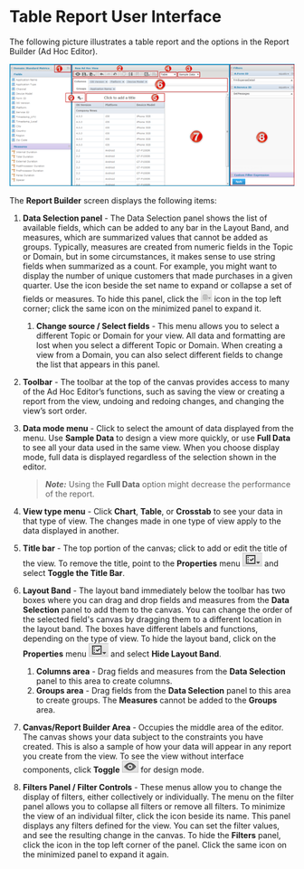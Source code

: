                             



Table Report User Interface
===========================

The following picture illustrates a table report and the options in the Report Builder (Ad Hoc Editor).

![](Resources/Images/ReportBuilderScreen1_609x261.png)

The **Report Builder** screen displays the following items: 

1.  **Data Selection panel** - The Data Selection panel shows the list of available fields, which can be added to any bar in the Layout Band, and measures, which are summarized values that cannot be added as groups. Typically, measures are created from numeric fields in the Topic or Domain, but in some circumstances, it makes sense to use string fields when summarized as a count. For example, you might want to display the number of unique customers that made purchases in a given quarter. Use the icon beside the set name to expand or collapse a set of fields or measures. To hide this panel, click the ![](Resources/Images/CollapseIcon.png) icon in the top left corner; click the same icon on the minimized panel to expand it.
    1.  **Change source / Select fields** - This menu allows you to select a different Topic or Domain for your view. All data and formatting are lost when you select a different Topic or Domain. When creating a view from a Domain, you can also select different fields to change the list that appears in this panel.
2.  **Toolbar** - The toolbar at the top of the canvas provides access to many of the Ad Hoc Editor’s functions, such as saving the view or creating a report from the view, undoing and redoing changes, and changing the view’s sort order.
3.  **Data mode menu** - Click to select the amount of data displayed from the menu. Use **Sample Data** to design a view more quickly, or use **Full Data** to see all your data used in the same view. When you choose display mode, full data is displayed regardless of the selection shown in the editor.
    
    > **_Note:_** Using the **Full Data** option might decrease the performance of the report.
    
4.  **View type menu** - Click **Chart**, **Table**, or **Crosstab** to see your data in that type of view. The changes made in one type of view apply to the data displayed in another.
5.  **Title bar** - The top portion of the canvas; click to add or edit the title of the view. To remove the title, point to the **Properties** menu ![](Resources/Images/PropertiesMenu.png) and select **Toggle the Title Bar**.
    
6.  **Layout Band** - The layout band immediately below the toolbar has two boxes where you can drag and drop fields and measures from the **Data Selection** panel to add them to the canvas. You can change the order of the selected field's canvas by dragging them to a different location in the layout band. The boxes have different labels and functions, depending on the type of view. To hide the layout band, click on the **Properties** menu ![](Resources/Images/PropertiesMenu.png) and select **Hide Layout Band**.
    1.  **Columns area** - Drag fields and measures from the **Data Selection** panel to this area to create columns.
    2.  **Groups area** - Drag fields from the **Data Selection** panel to this area to create groups. The **Measures** cannot be added to the **Groups** area.
        
7.  **Canvas/Report Builder Area** - Occupies the middle area of the editor. The canvas shows your data subject to the constraints you have created. This is also a sample of how your data will appear in any report you create from the view. To see the view without interface components, click **Toggle** ![](Resources/Images/ToggleIcon_29x21.png) for design mode.
    
8.  **Filters Panel / Filter Controls** - These menus allow you to change the display of filters, either collectively or individually. The menu on the filter panel allows you to collapse all filters or remove all filters. To minimize the view of an individual filter, click the icon beside its name. This panel displays any filters defined for the view. You can set the filter values, and see the resulting change in the canvas. To hide the **Filters** panel, click the icon in the top left corner of the panel. Click the same icon on the minimized panel to expand it again.
